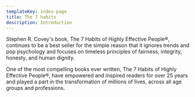 ```yaml
---
templateKey: index-page
title: The 7 habits
description: Introduction
---
```


Stephen R. Covey's book, The 7 Habits of Highly Effective People®, continues to be a best seller for the simple reason that it ignores trends and pop psychology and focuses on timeless principles of fairness, integrity, honesty, and human dignity.

One of the most compelling books ever written, The 7 Habits of Highly Effective People®, have empowered and inspired readers for over 25 years and played a part in the transformation of millions of lives, across all age groups and professions.